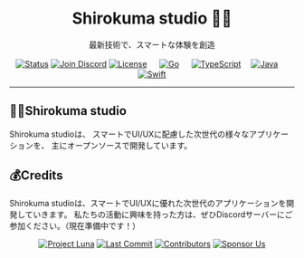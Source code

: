 <h1 align="center">
  Shirokuma studio 🐻‍❄️
</h1>

<p align="center">
  最新技術で、スマートな体験を創造
</p>

<p align="center">
    <a href="#"><img src="https://img.shields.io/badge/Status-Active-brightgreen?style=for-the-badge" alt="Status"></a>
    <a href="https://discord.gg/w28TXCyjpA"><img src="https://img.shields.io/badge/Join_our_Discord-5865F2?style=for-the-badge&logo=discord&logoColor=white" alt="Join Discord"></a>
    <a href="#"><img src="https://img.shields.io/badge/License-Open_Source-blue.svg?style=for-the-badge" alt="License"></a>
 　 <a href="#"><img src="https://img.shields.io/badge/Go-00ADD8?style=for-the-badge&logo=go&logoColor=white" alt="Go"></a>
　  <a href="#"><img src="https://img.shields.io/badge/TypeScript-3178C6?style=for-the-badge&logo=typescript&logoColor=white" alt="TypeScript"></a>
  　<a href="#"><img src="https://img.shields.io/badge/Java-ED8B00?style=for-the-badge&logo=openjdk&logoColor=white" alt="Java"></a>
 　 <a href="#"><img src="https://img.shields.io/badge/Swift-F05138?style=for-the-badge&logo=swift&logoColor=white" alt="Swift"></a>
</p>

---

## 🐻‍❄️Shirokuma studio

Shirokuma studioは、
スマートでUI/UXに配慮した次世代の様々なアプリケーションを、
主にオープンソースで開発しています。

## 💰Credits
Shirokuma studioは、スマートでUI/UXに優れた次世代のアプリケーションを開発していきます。
私たちの活動に興味を持った方は、ぜひDiscordサーバーにご参加ください。（現在準備中です！）

<p align="center">
  <a href="https://github.com/shirokuma-studio/Luna"><img src="https://img.shields.io/badge/Project-Luna-blueviolet?style=for-the-badge&logo=github" alt="Project Luna"></a>
  <a href="https://github.com/shirokuma-studio/Luna/commits/main"><img src="https://img.shields.io/github/last-commit/shirokuma-studio/Luna?style=for-the-badge&logo=git&logoColor=white" alt="Last Commit"></a>
  <a href="https://github.com/shirokuma-studio/Luna/graphs/contributors"><img src="https://img.shields.io/github/contributors/shirokuma-studio/Luna?style=for-the-badge&logo=github" alt="Contributors"></a>
  <a href="https://github.com/sponsors/shirokuma-studio"><img src="https://img.shields.io/badge/Sponsor_Us-EA4AAA?style=for-the-badge&logo=github-sponsors&logoColor=white" alt="Sponsor Us"></a>
</p>
